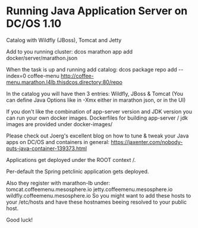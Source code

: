 # Running Java Application Server on DC/OS 1.10

Catalog with Wildfly (JBoss), Tomcat and Jetty

Add to you running cluster:
dcos marathon app add docker/server/marathon.json

When the task is up and running add catalog:
dcos package repo add --index=0 coffee-menu http://coffee-menu.marathon.l4lb.thisdcos.directory:80/repo

In the catalog you will have then 3 entries: Wildfly, JBoss & Tomcat
(You can define Java Options like in -Xmx either in marathon json, or in the UI)

If you don't like the combination of app-server version and JDK version you can run your own docker images.
Dockerfiles for building app-server / jdk images are provided under docker-images/

Please check out Joerg's excellent blog on how to tune & tweak your Java apps on DC/OS and containers in general:
https://jaxenter.com/nobody-puts-java-container-139373.html

Applications get deployed under the ROOT context /.

Per-default the Spring petclinic application gets deployed.

Also they register with marathon-lb under:
tomcat.coffeemenu.mesosphere.io
jetty.coffeemenu.mesosphere.io
wildfly.coffeemenu.mesosphere.io
So you might want to add these hosts to your /etc/hosts and have these hostnames beeing resolved to your public host.

Good luck!





